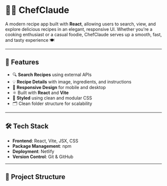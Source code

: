 # 👨‍🍳 ChefClaude

A modern recipe app built with **React**, allowing users to search, view, and explore delicious recipes in an elegant, responsive UI. Whether you're a cooking enthusiast or a casual foodie, ChefClaude serves up a smooth, fast, and tasty experience 🍽️

---

## 🚀 Features

- 🔍 **Search Recipes** using external APIs
- 💡 **Recipe Details** with image, ingredients, and instructions
- 📱 **Responsive Design** for mobile and desktop
- ⚛️ Built with **React** and **Vite**
- 🎨 **Styled** using clean and modular CSS
- 🗂️ Clean folder structure for scalability

---

## 🛠️ Tech Stack

- **Frontend**: React, Vite, JSX, CSS
- **Package Management**: npm
- **Deployment**: Netlify
- **Version Control**: Git & GitHub

---

## 📁 Project Structure

